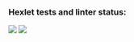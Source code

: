### Hexlet tests and linter status:
<a href="https://codeclimate.com/github/Mu7ic/php-project-lvl1/maintainability"><img src="https://api.codeclimate.com/v1/badges/030f0b35694244203859/maintainability" /></a>
<a href="https://asciinema.org/a/Y1MedlJfUQyjj5eDAvzG54Yxz" target="_blank"><img src="https://asciinema.org/a/Y1MedlJfUQyjj5eDAvzG54Yxz.svg" /></a>